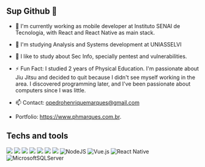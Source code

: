 ## Sup Github 👋


- 🔭 I'm currently working as mobile developer at Instituto SENAI de Tecnologia, with React and React Native as main stack.
- 🌱 I'm studying Analysis and Systems development at UNIASSELVI
- 🤔 I like to study about Sec Info, specially pentest and vulnerabilities. 

- ⚡ Fun Fact: I studied 2 years of Physical Education. I'm passionate about Jiu Jitsu and decided to quit because I didn't see myself working in the area. I discovered programming later, and I've been passionate about computers since I was little.


- 📫 Contact: opedrohenriquemarques@gmail.com
- Portfolio: https://www.phmarques.com.br.


## Techs and tools
![](https://img.shields.io/badge/OS-Linux-informational?style=flat&logo=ubuntu&logoColor=white&color=92b662)
![](https://img.shields.io/badge/Editor-Visual%20Studio%20Code-informational?style=flat&logo=visualstudiocode&logoColor=white&color=057dca)
![](https://shields.io/badge/JavaScript-F7DF1E?logo=JavaScript&logoColor=000&style=flat-square)
![](https://shields.io/badge/TypeScript-3178C6?logo=TypeScript&logoColor=FFF&style=flat-square)
![](https://img.shields.io/badge/-ReactJs-61DAFB?logo=react&logoColor=white&style=for-the-badge)
![](https://img.shields.io/badge/Tools-Docker-informational?style=flat&logo=docker&logoColor=white&color=2391e7)
![](https://img.shields.io/badge/Code-PHP-informational?style=flat&logo=PHP&logoColor=white&color=838dba)
![NodeJS](https://img.shields.io/badge/node.js-6DA55F?style=flate&logo=node.js&logoColor=white)
![Vue.js](https://img.shields.io/badge/vuejs-%2335495e.svg?style=flat&logo=vuedotjs&logoColor=%234FC08D)
![React Native](https://img.shields.io/badge/react_native-%2320232a.svg?style=flat&logo=react&logoColor=%2361DAFB)
![MicrosoftSQLServer](https://img.shields.io/badge/Microsoft%20SQL%20Sever-CC2927?style=flat&logo=microsoft%20sql%20server&logoColor=white)



